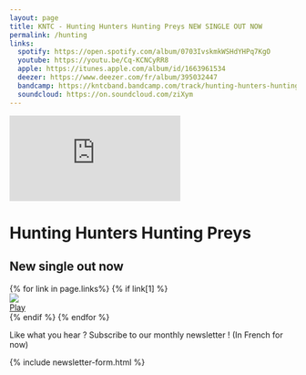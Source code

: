 ```yaml
---
layout: page
title: KNTC - Hunting Hunters Hunting Preys NEW SINGLE OUT NOW
permalink: /hunting
links:
  spotify: https://open.spotify.com/album/0703IvskmkWSHdYHPq7KgO
  youtube: https://youtu.be/Cq-KCNCyRR8
  apple: https://itunes.apple.com/album/id/1663961534
  deezer: https://www.deezer.com/fr/album/395032447
  bandcamp: https://kntcband.bandcamp.com/track/hunting-hunters-hunting-preys
  soundcloud: https://on.soundcloud.com/ziXym
---
```


<div class="flex flex-col md:flex-row md:mb-12 md:shadow-xl">
  <div class="relative h-app-height bg-cover bg-bottom flex-auto flex flex-col justify-center mb-12 md:mb-0" style="background-image: url(assets/images/hunting/bg.jpg)">
    <div class="h-64 md:w-2/3 md:mx-auto bg-cover bg-center" style="background-image: url(assets/images/hunting/thumbnail.jpg)">
      <iframe class="w-full h-full" src="https://www.youtube.com/embed/Cq-KCNCyRR8" title="YouTube video player" frameborder="0" allow="accelerometer; autoplay; clipboard-write; encrypted-media; gyroscope; picture-in-picture; web-share" allowfullscreen></iframe>
    </div>
  </div>

  <div class="mb-12 md:mb-0 px-5 sm:px-24 md:px-10 text-left flex flex-col justify-center">
    <div>
      <h1 class="text-black font-extrabold z-10 tracking-widest table-caption mb-0">Hunting Hunters Hunting Preys</h1>
      <h2 class="uppercase text-gray-400 text-lg mb-12">New single out now</h2>
      {% for link in page.links%}
        {% if link[1] %}
          <div class="flex mb-5">
            <div class="flex-auto flex items-center">
              <img src="assets/images/streaming/{{ link[0] }}.png" class="h-8">
            </div>
            <a href="{{ link[1] }}" target="_blank" rel="noopener nofollow" class="h-10 ml-2 inline-flex items-center px-10 text-lg font-bold uppercase rounded-sm shadow-sm text-white bg-red transition-colors duration-500 ease-smooth hover:bg-red-light hover:text-white focus:outline-none focus:ring-2 focus:ring-offset-2 focus:ring-red">
              Play
            </a>
          </div>
        {% endif %}
      {% endfor %}
    </div>
  </div>
</div>
<div class="mb-5 px-5 sm:px-24 md:px-0 md:max-w-sm md:mx-auto text-left">
  <p class="text-justify mb-2">
    Like what you hear ? Subscribe to our monthly newsletter ! (In French for now)
  </p>

  {% include newsletter-form.html %}
</div>
